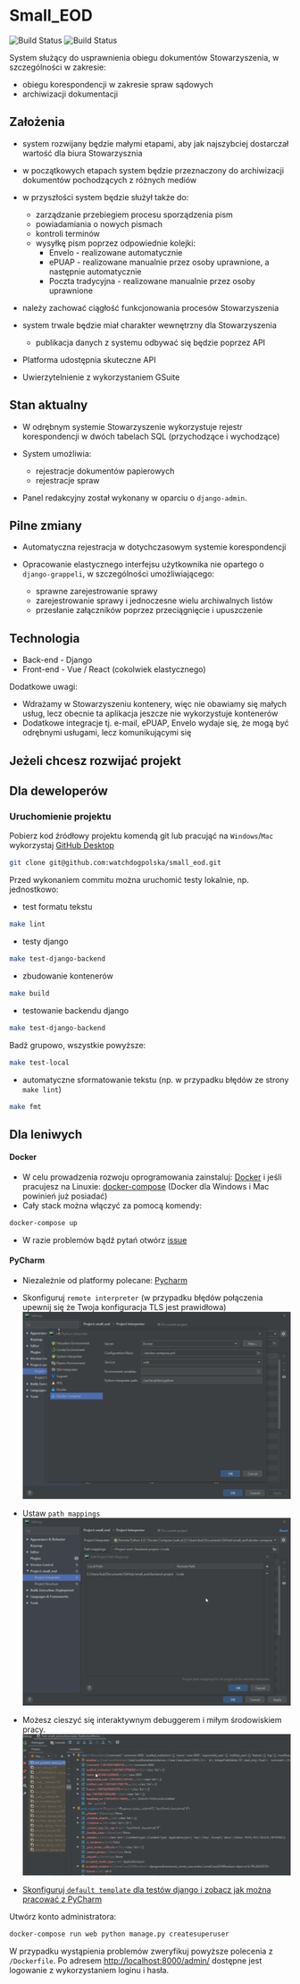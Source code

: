 # Small_EOD
![Build Status](https://github.com/watchdogpolska/small_eod/workflows/Django%20application/badge.svg?branch=dev) ![Build Status](https://github.com/watchdogpolska/small_eod/workflows/YAML%20files/badge.svg?branch=dev)

System służący do usprawnienia obiegu dokumentów Stowarzyszenia, w szczególności w zakresie:

* obiegu korespondencji w zakresie spraw sądowych
* archiwizacji dokumentacji

## Założenia

* system rozwijany będzie małymi etapami, aby jak najszybciej dostarczał wartość dla biura Stowarzysznia
* w początkowych etapach system będzie przeznaczony do archiwizacji dokumentów pochodzących z różnych mediów
* w przyszłości system będzie służył także do:

    * zarządzanie przebiegiem procesu sporządzenia pism
    * powiadamiania o nowych pismach
    * kontroli terminów
    * wysyłkę pism poprzez odpowiednie kolejki:
        * Envelo - realizowane automatycznie
        * ePUAP - realizowane manualnie przez osoby uprawnione, a następnie automatycznie
        * Poczta tradycyjna - realizowane manualnie przez osoby uprawnione

* należy zachować ciągłość funkcjonowania procesów Stowarzyszenia
* system trwale będzie miał charakter wewnętrzny dla Stowarzyszenia
    * publikacja danych z systemu odbywać się będzie poprzez API
* Platforma udostępnia skuteczne API
* Uwierzytelnienie z wykorzystaniem GSuite

## Stan aktualny

* W odrębnym systemie Stowarzyszenie wykorzystuje rejestr korespondencji w dwóch tabelach SQL (przychodzące i wychodzące)

* System umożliwia:

    * rejestracje dokumentów papierowych
    * rejestracje spraw
    
* Panel redakcyjny został wykonany w oparciu o ```django-admin```.

## Pilne zmiany

* Automatyczna rejestracja w dotychczasowym systemie korespondencji
* Opracowanie elastycznego interfejsu użytkownika nie opartego o ```django-grappeli```, w szczególności umożliwiającego:

    * sprawne zarejestrowanie sprawy
    * zarejestrowanie sprawy i jednoczesne wielu archiwalnych listów
    * przesłanie załączników poprzez przeciągnięcie i upuszczenie

 
## Technologia

* Back-end - Django
* Front-end - Vue / React (cokolwiek elastycznego)

Dodatkowe uwagi:

* Wdrażamy w Stowarzyszeniu kontenery, więc nie obawiamy się małych usług, lecz obecnie ta aplikacja jeszcze nie wykorzystuje kontenerów
* Dodatkowe integracje tj. e-mail, ePUAP, Envelo wydaje się, że mogą być odrębnymi usługami, lecz komunikującymi się

## Jeżeli chcesz rozwijać projekt

## Dla deweloperów
### Uruchomienie projektu
Pobierz kod źródłowy projektu komendą git lub pracująć na `Windows`/`Mac` wykorzystaj [GitHub Desktop](https://desktop.github.com/)
```bash
git clone git@github.com:watchdogpolska/small_eod.git
```
Przed wykonaniem commitu można uruchomić testy lokalnie, np. jednostkowo:
* test formatu tekstu
```bash
make lint
```
* testy django
```bash
make test-django-backend
```
* zbudowanie kontenerów
```bash
make build
```
* testowanie backendu django
```bash
make test-django-backend
```

Badź grupowo, wszystkie powyższe:
```bash
make test-local
```

* automatyczne sformatowanie tekstu (np. w przypadku błędów ze strony `make lint`)
```bash
make fmt
```
## Dla leniwych
#### Docker
* W celu prowadzenia rozwoju oprogramowania zainstaluj: [Docker](https://docs.docker.com/install/) i jeśli pracujesz na Linuxie: [docker-compose](https://docs.docker.com/compose/install/) (Docker dla Windows i Mac powinień już posiadać)
* Cały stack można włączyć za pomocą komendy:
```bash
docker-compose up
```
* W razie problemów bądź pytań otwórz [issue](https://github.com/watchdogpolska/small_eod/issues)
#### PyCharm
* Niezależnie od platformy polecane: [Pycharm](https://www.jetbrains.com/help/pycharm/installation-guide.html#)
* Skonfiguruj `remote interpreter` (w przypadku błędów połączenia upewnij się że Twoja konfiguracja TLS jest prawidłowa)
![interpreter](./docs/images/interpreter.png)

* Ustaw `path mappings`
![interpreter2](./docs/images/interpreter2.png)
* Możesz cieszyć się interaktywnym debuggerem i miłym środowiskiem pracy.
![interpreter2](./docs/images/debugger.png)
* [Skonfiguruj `default template` dla testów django i zobacz jak można pracować z PyCharm](./docs/images/workflow.gif)

Utwórz konto administratora:
```bash
docker-compose run web python manage.py createsuperuser
```
W przypadku wystąpienia problemów zweryfikuj powyższe polecenia z ```/Dockerfile```.
Po adresem [http://localhost:8000/admin/](http://localhost:8000/admin/) dostępne jest logowanie z wykorzystaniem loginu i hasła.

